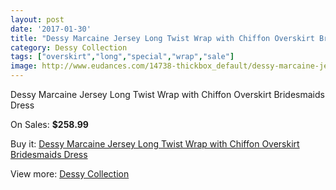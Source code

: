 ```yaml
---
layout: post
date: '2017-01-30'
title: "Dessy Marcaine Jersey Long Twist Wrap with Chiffon Overskirt Bridesmaids Dress"
category: Dessy Collection
tags: ["overskirt","long","special","wrap","sale"]
image: http://www.eudances.com/14738-thickbox_default/dessy-marcaine-jersey-long-twist-wrap-with-chiffon-overskirt-bridesmaids-dress.jpg
---
```

Dessy Marcaine Jersey Long Twist Wrap with Chiffon Overskirt Bridesmaids Dress

On Sales: **$258.99**
<a href="https://www.eudances.com/en/dessy-collection/4403-dessy-marcaine-jersey-long-twist-wrap-with-chiffon-overskirt-bridesmaids-dress.html"><amp-img layout="responsive" width="600" height="600" src="//www.eudances.com/14738-thickbox_default/dessy-marcaine-jersey-long-twist-wrap-with-chiffon-overskirt-bridesmaids-dress.jpg" alt="Dessy Marcaine Jersey Long Twist Wrap with Chiffon Overskirt Bridesmaids Dress 0" /></a>
<a href="https://www.eudances.com/en/dessy-collection/4403-dessy-marcaine-jersey-long-twist-wrap-with-chiffon-overskirt-bridesmaids-dress.html"><amp-img layout="responsive" width="600" height="600" src="//www.eudances.com/14741-thickbox_default/dessy-marcaine-jersey-long-twist-wrap-with-chiffon-overskirt-bridesmaids-dress.jpg" alt="Dessy Marcaine Jersey Long Twist Wrap with Chiffon Overskirt Bridesmaids Dress 1" /></a>
<a href="https://www.eudances.com/en/dessy-collection/4403-dessy-marcaine-jersey-long-twist-wrap-with-chiffon-overskirt-bridesmaids-dress.html"><amp-img layout="responsive" width="600" height="600" src="//www.eudances.com/14740-thickbox_default/dessy-marcaine-jersey-long-twist-wrap-with-chiffon-overskirt-bridesmaids-dress.jpg" alt="Dessy Marcaine Jersey Long Twist Wrap with Chiffon Overskirt Bridesmaids Dress 2" /></a>
<a href="https://www.eudances.com/en/dessy-collection/4403-dessy-marcaine-jersey-long-twist-wrap-with-chiffon-overskirt-bridesmaids-dress.html"><amp-img layout="responsive" width="600" height="600" src="//www.eudances.com/14739-thickbox_default/dessy-marcaine-jersey-long-twist-wrap-with-chiffon-overskirt-bridesmaids-dress.jpg" alt="Dessy Marcaine Jersey Long Twist Wrap with Chiffon Overskirt Bridesmaids Dress 3" /></a>

Buy it: [Dessy Marcaine Jersey Long Twist Wrap with Chiffon Overskirt Bridesmaids Dress](https://www.eudances.com/en/dessy-collection/4403-dessy-marcaine-jersey-long-twist-wrap-with-chiffon-overskirt-bridesmaids-dress.html "Dessy Marcaine Jersey Long Twist Wrap with Chiffon Overskirt Bridesmaids Dress")

View more: [Dessy Collection](https://www.eudances.com/en/60-Dessy-Collection "Dessy Collection")